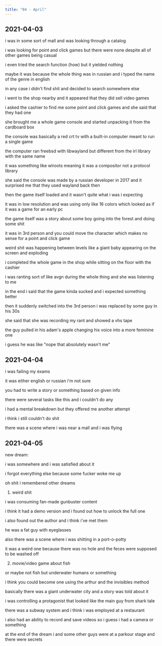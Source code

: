 ```yaml
---
title: "04 - April"
---
```


## 2021-04-03

i was in some sort of mall and was looking through a catalog

i was looking for point and click games but there were none despite
all of other games being casual

i even tried the search function (how) but it yielded nothing

maybe it was because the whole thing was in russian and i typed the
name of the genre in english

in any case i didn't find shit and decided to search somewhere else

i went to the shop nearby and it appeared that they did sell video
games

i asked the cashier to find me some point and click games and she said
that they had one

she brought me a whole game console and started unpacking it from the
cardboard box

the console was basically a red crt tv with a built-in computer meant
to run a single game

the computer ran freebsd with libwayland but different from the irl
library with the same name

it was something like wlroots meaning it was a compositor not a
protocol library

she said the console was made by a russian developer in 2017 and it
surprised me that they used wayland back then

then the game itself loaded and it wasn't quite what i was i expecting

it was in low resolution and was using only like 16 colors which
looked as if it was a game for an early pc

the game itself was a story about some boy going into the forest and
doing some shit

it was in 3rd person and you could move the character which makes no
sense for a point and click game

weird shit was happening between levels like a giant baby appearing on
the screen and exploding

i completed the whole game in the shop while sitting on the floor with
the cashier

i was ranting sort of like avgn during the whole thing and she was
listening to me

in the end i said that the game kinda sucked and i expected something
better

then it suddenly switched into the 3rd person i was replaced by some
guy in his 30s

she said that she was recording my rant and showed a vhs tape

the guy pulled in his adam's apple changing his voice into a more
feminine one

i guess he was like "nope that absolutely wasn't me"

## 2021-04-04

i was failing my exams

it was either english or russian i'm not sure

you had to write a story or something based on given info

there were several tasks like this and i couldn't do any

i had a mental breakdown but they offered me another attempt

i think i still couldn't do shit

there was a scene where i was near a mall and i was flying

## 2021-04-05

new dream:

i was somewhere and i was satisfied about it

i forgot everything else because some fucker woke me up

oh shit i remembered other dreams

1. weird shit

i was consuming fan-made gunbuster content

i think it had a demo version and i found out how to unlock the full
one

i also found out the author and i think i've met them

he was a fat guy with eyeglasses

also there was a scene where i was shitting in a port-o-potty

it was a weird one because there was no hole and the feces were
supposed to be washed off

2. movie/video game about fish

or maybe not fish but underwater humans or something

i think you could become one using the arthur and the invisibles
method

basically there was a giant underwater city and a story was told about
it

i was controlling a protagonist that looked like the main guy from
shark tale

there was a subway system and i think i was employed at a restaurant

i also had an ability to record and save videos so i guess i had a
camera or something

at the end of the dream i and some other guys were at a parkour stage
and there were secrets
